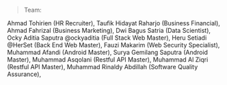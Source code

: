 > Team: 

Ahmad Tohirien (HR Recruiter),
Taufik Hidayat Raharjo (Business Financial),
Ahmad Fahrizal (Business Marketing),
Dwi Bagus Satria (Data Scientist),
Ocky Aditia Saputra @ockyaditia (Full Stack Web Master),
Heru Setiadi @HerSet (Back End Web Master), 
Fauzi Makarim (Web Security Specialist),
Muhammad Afandi (Android Master),
Surya Gemilang Saputra (Android Master),
Muhammad Asqolani (Restful API Master),
Muhammad Al Ziqri (Restful API Master),
Muhammad Rinaldy Abdillah (Software Quality Assurance),